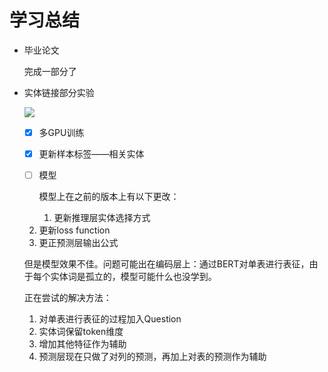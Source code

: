 # 学习总结

* 毕业论文

  完成一部分了

* 实体链接部分实验

  ![](https://i.imgur.com/dGQX8tC.jpg)

  - [x] 多GPU训练

  - [x] 更新样本标签——相关实体

  - [ ] 模型

    模型上在之前的版本上有以下更改：
  
    1. 更新推理层实体选择方式
  2. 更新loss function
    3. 更正预测层输出公式

    但是模型效果不佳。问题可能出在编码层上：通过BERT对单表进行表征，由于每个实体词是孤立的，模型可能什么也没学到。

    正在尝试的解决方法：
  
    1. 对单表进行表征的过程加入Question
    2. 实体词保留token维度
    3. 增加其他特征作为辅助
    4. 预测层现在只做了对列的预测，再加上对表的预测作为辅助